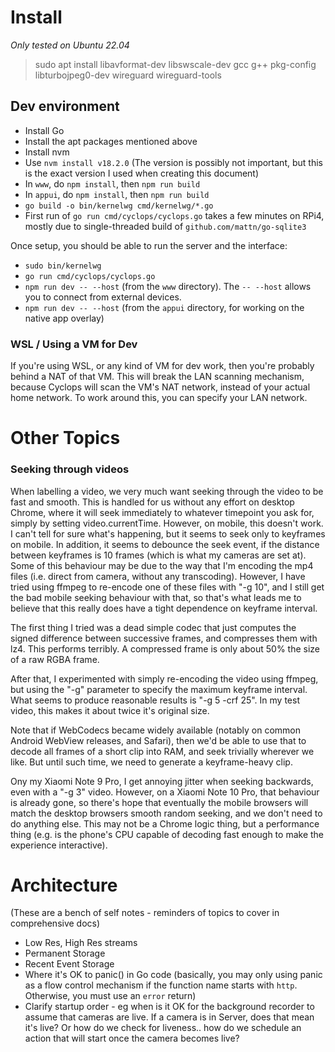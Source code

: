 # Install

_Only tested on Ubuntu 22.04_

> sudo apt install libavformat-dev libswscale-dev gcc g++ pkg-config
> libturbojpeg0-dev wireguard wireguard-tools

## Dev environment

-   Install Go
-   Install the apt packages mentioned above
-   Install nvm
-   Use `nvm install v18.2.0` (The version is possibly not important, but this
    is the exact version I used when creating this document)
-   In `www`, do `npm install`, then `npm run build`
-   In `appui`, do `npm install`, then `npm run build`
-   `go build -o bin/kernelwg cmd/kernelwg/*.go`
-   First run of `go run cmd/cyclops/cyclops.go` takes a few minutes on RPi4,
    mostly due to single-threaded build of `github.com/mattn/go-sqlite3`

Once setup, you should be able to run the server and the interface:

-   `sudo bin/kernelwg`
-   `go run cmd/cyclops/cyclops.go`
-   `npm run dev -- --host` (from the `www` directory). The `-- --host` allows
    you to connect from external devices.
-   `npm run dev -- --host` (from the `appui` directory, for working on the
    native app overlay)

### WSL / Using a VM for Dev

If you're using WSL, or any kind of VM for dev work, then you're probably behind
a NAT of that VM. This will break the LAN scanning mechanism, because Cyclops
will scan the VM's NAT network, instead of your actual home network. To work
around this, you can specify your LAN network.

# Other Topics

### Seeking through videos

When labelling a video, we very much want seeking through the video to be fast
and smooth. This is handled for us without any effort on desktop Chrome, where
it will seek immediately to whatever timepoint you ask for, simply by setting
video.currentTime. However, on mobile, this doesn't work. I can't tell for sure
what's happening, but it seems to seek only to keyframes on mobile. In addition,
it seems to debounce the seek event, if the distance between keyframes is 10
frames (which is what my cameras are set at). Some of this behaviour may be due
to the way that I'm encoding the mp4 files (i.e. direct from camera, without any
transcoding). However, I have tried using ffmpeg to re-encode one of these files
with "-g 10", and I still get the bad mobile seeking behaviour with that, so
that's what leads me to believe that this really does have a tight dependence on
keyframe interval.

The first thing I tried was a dead simple codec that just computes the signed
difference between successive frames, and compresses them with lz4. This
performs terribly. A compressed frame is only about 50% the size of a raw RGBA
frame.

After that, I experimented with simply re-encoding the video using ffmpeg, but
using the "-g" parameter to specify the maximum keyframe interval. What seems to
produce reasonable results is "-g 5 -crf 25". In my test video, this makes it
about twice it's original size.

Note that if WebCodecs became widely available (notably on common Android
WebView releases, and Safari), then we'd be able to use that to decode all
frames of a short clip into RAM, and seek trivially wherever we like. But until
such time, we need to generate a keyframe-heavy clip.

Ony my Xiaomi Note 9 Pro, I get annoying jitter when seeking backwards, even
with a "-g 3" video. However, on a Xiaomi Note 10 Pro, that behaviour is already
gone, so there's hope that eventually the mobile browsers will match the desktop
browsers smooth random seeking, and we don't need to do anything else. This may
not be a Chrome logic thing, but a performance thing (e.g. is the phone's CPU
capable of decoding fast enough to make the experience interactive).

# Architecture

(These are a bench of self notes - reminders of topics to cover in comprehensive
docs)

-   Low Res, High Res streams
-   Permanent Storage
-   Recent Event Storage
-   Where it's OK to panic() in Go code (basically, you may only using panic as
    a flow control mechanism if the function name starts with `http`. Otherwise,
    you must use an `error` return)
-   Clarify startup order - eg when is it OK for the background recorder to
    assume that cameras are live. If a camera is in Server, does that mean it's
    live? Or how do we check for liveness.. how do we schedule an action that
    will start once the camera becomes live?
